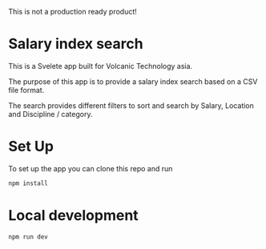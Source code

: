 This is not a production ready product!

# Salary index search

This is a Svelete app built for Volcanic Technology asia.

The purpose of this app is to provide a salary index search based on a CSV file format.

The search provides different filters to sort and search by Salary, Location and Discipline / category.

# Set Up

To set up the app you can clone this repo and run

```bash
npm install
```

# Local development

```bash
npm run dev
```
